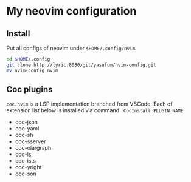 # My neovim configuration

## Install

Put all configs of neovim under `$HOME/.config/nvim`.

```sh
cd $HOME/.config
git clone http://lyric:8080/git/yasufum/nvim-config.git
mv nvim-config nvim
```

## Coc plugins

`coc.nvim` is a LSP implementation branched from VSCode.
Each of extension list below is installed via command `:CocInstall PLUGIN_NAME`.

- coc-json
- coc-yaml
- coc-sh
- coc-sserver
- coc-olargraph
- coc-ls
- coc-ists
- coc-yright
- coc-son
